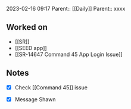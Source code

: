 2023-02-16 09:17
Parent:: [[Daily]] 
Parent:: xxxx





## Worked on

- [[SR]]
- [[SEED app]]
- [[SR-14647 Command 45 App Login Issue]]


## Notes

- [x] Check [[Command 45]] issue
- [x] Message Shawn






